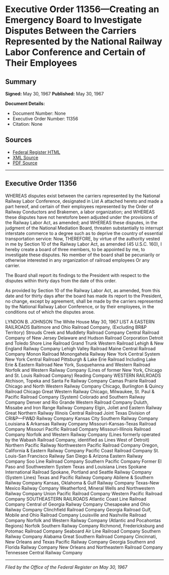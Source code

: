 # Executive Order 11356—Creating an Emergency Board to Investigate Disputes Between the Carriers Represented by the National Railway Labor Conference and Certain of Their Employees

## Summary

**Signed:** May 30, 1967
**Published:** May 30, 1967

**Document Details:**
- Document Number: None
- Executive Order Number: 11356
- Citation: None

## Sources
- [Federal Register HTML](https://www.presidency.ucsb.edu/documents/executive-order-11356-creating-emergency-board-investigate-disputes-between-the-carriers)
- [XML Source](None)
- [PDF Source](None)

---

## Executive Order 11356

WHEREAS disputes exist between the carriers represented by the National Railway Labor Conference, designated in List A attached hereto and made a part hereof, and certain of their employees represented by the Order of Railway Conductors and Brakemen, a labor organization; and
WHEREAS these disputes have not heretofore been adjusted under the provisions of the Railway Labor Act, as amended; and
WHEREAS these disputes, in the judgment of the National Mediation Board, threaten substantially to interrupt interstate commerce to a degree such as to deprive the country of essential transportation service:
Now, THEREFORE, by virtue of the authority vested in me by Section 10 of the Railway Labor Act, as amended (45 U.S.C. 160), I hereby create a board of three members, to be appointed by me, to investigate these disputes. No member of the board shall be pecuniarily or otherwise interested in any organization of railroad employees Or any carrier.

The Board shall report its findings to the President with respect to the disputes within thirty days from the date of this order.

As provided by Section 10 of the Railway Labor Act, as amended, from this date and for thirty days after the board has made its report to the President, no change, except by agreement, shall be made by the carriers represented by the National Railway Labor Conference, or by their employees, in the conditions out of which the disputes arose.

LYNDON B. JOHNSON
The White House
May 30, 1967
LIST A
EASTERN RAILROADS
Baltimore and Ohio Railroad Company, (Excluding BR&P Territory)
Strouds Creek and Muddlety Railroad Company
Central Railroad Company of New Jersey
Delaware and Hudson Railroad Corporation
Detroit and Toledo Shore Line Railroad
Grand Trunk Western Railroad
Lehigh & New England Railway Company
Lehigh Valley Railroad
Maine Central Railroad Company
Monon Railroad
Monongahela Railway
New York Central System
New York Central Railroad
Pittsburgh & Lake Erie Railroad
Including Lake Erie & Eastern Railroad
New York, Susquehanna and Western Railroad
Norfolk and Western Railway Company (Lines of former New York, Chicago and St. Louis Railroad Company)
Reading Company
WESTERN RAILROADS
Atchison, Topeka and Santa Fe Railway Company
Camas Prairie Railroad
Chicago and North Western Railway Company
Chicago, Burlington & Quincy Railroad
Chicago Great Western Railway
Chicago, Milwaukee, St. Paul & Pacific Railroad Company (System)
Colorado and Southern Railway Company
Denver and Rio Grande Western Railroad Company
Duluth, Missabe and Iron Range Railway Company
Elgin, Joliet and Eastern Railway
Great Northern Railway
Illinois Central Railroad
Joint Texas Division of CRI&P—FW&D Railway Company
Kansas City Southern Railway Company
Louisiana & Arkansas Railway Company
Missouri-Kansas-Texas Railroad Company
Missouri Pacific Railroad Company
Missouri-Illinois Railroad Company
Norfolk and Western Railway Company (Lines formerly operated by the Wabash Railroad Company, identified as Lines West of Detroit)
Northern Pacific Railway
Northwestern Pacific Railroad Company
Oregon, California & Eastern Railway Company
Pacific Coast Railroad Company
St. Louis-San Francisco Railway
San Diego & Arizona Eastern Railway Company
Soo Line Railroad Company
Southern Pacific Company
Former El Paso and Southwestern System Texas and Louisiana Lines
Spokane International Railroad
Spokane, Portland and Seattle Railway Company (System Lines)
Texas and Pacific Railway Company
Abilene & Southern Railway Company
Kansas, Oklahoma & Gulf Railway Company
Texas-New Mexico Railway Company
Weatherford, Mineral Wells and Northwestern Railway Company
Union Pacific Railroad Company
Western Pacific Railroad Company
SOUTHEASTERN RAILROADS
Atlantic Coast Line Railroad Company
Central of Georgia Railway Company
Chesapeake and Ohio Railway Company
Clinchfield Railroad Company
Georgia Railroad
Gulf, Mobile and Ohio Railroad Company
Louisville and Nashville Railroad Company
Norfolk and Western Railway Company (Atlantic and Pocahontas Regions)
Norfolk Southern Railway Company
Richmond, Fredericksburg and Potomac Railroad Company
Seaboard Air Line Railroad Company
Southern Railway Company
Alabama Great Southern Railroad Company
Cincinnati, New Orleans and Texas Pacific Railway Company
Georgia Southern and Florida Railway Company
New Orleans and Northeastern Railroad Company
Tennessee Central Railway Company

---

*Filed by the Office of the Federal Register on May 30, 1967*
